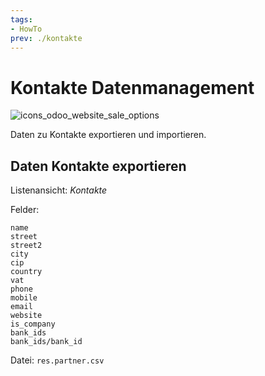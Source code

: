 ```yaml
---
tags:
- HowTo
prev: ./kontakte
---
```

# Kontakte Datenmanagement
![icons_odoo_website_sale_options](assets/icons_odoo_website_sale_options.png)

Daten zu Kontakte exportieren und importieren.

## Daten Kontakte exportieren

Listenansicht: *Kontakte*

Felder:
```
name
street
street2
city
cip
country
vat
phone
mobile
email
website
is_company
bank_ids
bank_ids/bank_id
```
Datei: `res.partner.csv`


